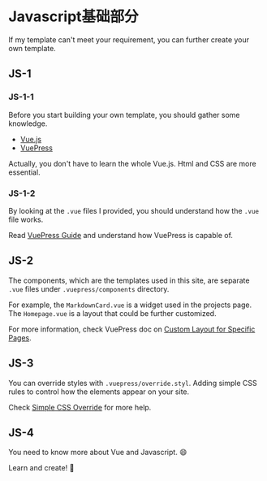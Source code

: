 # Javascript基础部分

If my template can't meet your requirement, you can further create your own template.

## JS-1
### JS-1-1
Before you start building your own template, you should gather some knowledge.

- [Vue.js](https://vuejs.org/)
- [VuePress](https://vuepress.vuejs.org/)

Actually, you don't have to learn the whole Vue.js. Html and CSS are more essential.
### JS-1-2
By looking at the `.vue` files I provided, you should understand how the `.vue` file works.

Read [VuePress Guide](https://vuepress.vuejs.org/guide/) and understand how VuePress is capable of.

## JS-2

The components, which are the templates used in this site, are separate `.vue` files under `.vuepress/components` directory.

For example, the `MarkdownCard.vue` is a widget used in the projects page. The `Homepage.vue` is a layout that could be further customized.

For more information, check VuePress doc on [Custom Layout for Specific Pages](https://vuepress.vuejs.org/default-theme-config/#custom-layout-for-specific-pages).


## JS-3

You can override styles with `.vuepress/override.styl`. Adding simple CSS rules to control how the elements appear on your site.

Check [Simple CSS Override](https://vuepress.vuejs.org/default-theme-config/#simple-css-override) for more help.

## JS-4

You need to know more about Vue and Javascript. :smile:

Learn and create! :muscle:
